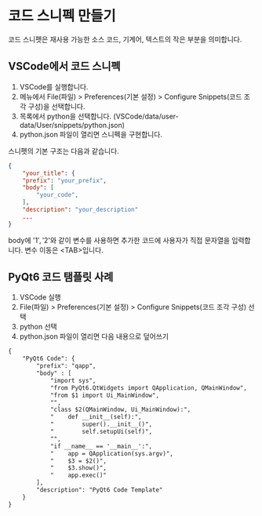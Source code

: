 # 코드 스니펙 만들기
코드 스니펫은 재사용 가능한 소스 코드, 기계어, 텍스트의 작은 부분을 의미합니다.

## VSCode에서 코드 스니펙
1. VSCode를 실행합니다.
2. 메뉴에서 File(파일) > Preferences(기본 설정) > Configure Snippets(코드 조각 구성)을 선택합니다.
3. 목록에서 python을 선택합니다. (VSCode/data/user-data/User/snippets/python.json)
4. python.json 파일이 열리면 스니펙을 구현합니다.

스니펫의 기본 구조는 다음과 같습니다.
```json
{
	"your_title": {
	"prefix": "your_prefix",
	"body": [
		"your_code",
	],
	"description": "your_description"
	...
}
```
body에 '$1', '$2'와 같이 변수를 사용하면 추가한 코드에 사용자가 직접 문자열을 입력합니다. 변수 이동은 \<TAB>입니다. 

## PyQt6 코드 탬플릿 사례
1. VSCode 실행
2. File(파일) > Preferences(기본 설정) > Configure Snippets(코드 조각 구성) 선택
3. python 선택
4. python.json 파일이 열리면 다음 내용으로 덮어쓰기
```xml
{
	"PyQt6 Code": {
		"prefix": "qapp",
		"body" : [
			"import sys",
			"from PyQt6.QtWidgets import QApplication, QMainWindow",
			"from $1 import Ui_MainWindow",
			"",
			"class $2(QMainWindow, Ui_MainWindow):",
    		"    def __init__(self):",
        	"        super().__init__()",
        	"        self.setupUi(self)",
			"",
			"if __name__ == '__main__':",
			"    app = QApplication(sys.argv)",
			"    $3 = $2()",
			"    $3.show()",
			"    app.exec()" 
		],
		"description": "PyQt6 Code Template"
	}
}
```
